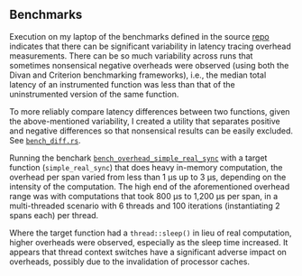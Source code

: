 ## Benchmarks

Execution on my laptop of the benchmarks defined in the source [repo](https://github.com/pvillela/rust-latency-trace/tree/main) indicates that there can be significant variability in latency tracing overhead measurements. There can be so much variability across runs that sometimes nonsensical negative overheads were observed (using both the Divan and Criterion benchmarking frameworks), i.e., the median total latency of an instrumented function was less than that of the uninstrumented version of the same function.

To more reliably compare latency differences between two functions, given the above-mentioned variability, I created a utility that separates positive and negative differences so that nonsensical results can be easily excluded. See [`bench_diff.rs`](https://github.com/pvillela/rust-latency-trace/blob/main/dev_support/src/bench_diff.rs).

Running the benchark [`bench_overhead_simple_real_sync`](https://github.com/pvillela/rust-latency-trace/blob/main/dev_support/benches/bench_overhead_simple_real_sync.rs) with a target function (`simple_real_sync`) that does heavy in-memory computation, the overhead per span varied from less than 1 µs up to 3 µs, depending on the intensity of the computation. The high end of the aforementioned overhead range was with computations that took 800 µs to 1,200 µs per span, in a multi-threaded scenario with 6 threads and 100 iterations (instantiating 2 spans each) per thread.

Where the target function had a `thread::sleep()` in lieu of real computation, higher overheads were observed, especially as the sleep time increased. It appears that thread context switches have a significant adverse impact on overheads, possibly due to the invalidation of processor caches.
